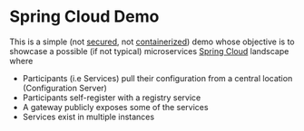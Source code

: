# Spring Cloud Demo
This is a simple (not [secured](http://projects.spring.io/spring-security), not [containerized](https://docs.docker.com/engine/understanding-docker/)) demo whose objective is to showcase a possible (if not typical) microservices [Spring Cloud](http://projects.spring.io/spring-cloud) landscape where
- Participants (i.e Services) pull their configuration from a central location (Configuration Server)
- Participants self-register with a registry service
- A gateway publicly exposes some of the services
- Services exist in multiple instances 



